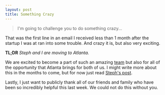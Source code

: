```yaml
---
layout: post
title: Something Crazy
---
```


> I'm going to challenge you to do something crazy...

That was the first line in an email I received less than 1 month after the startup I was at ran into some trouble. And crazy it is, but also very exciting.

<!--more-->
__TL;DR__ _Steph and I are moving to Atlanta._

We are excited to become a part of such an amazing [team](http://theironyard.com/about/team/) but also for all of the opportunity that Atlanta brings for both of us. I might write more about this in the months to come, but for now just read [Steph's post](http://stephwhitacre.com/chasing-dream/).

Lastly, I just want to publicly thank all of our friends and family who have been so incredibly helpful this last week. We could not do this without you.